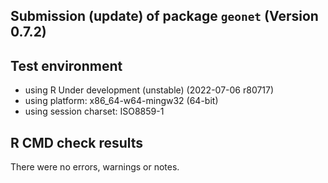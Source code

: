 ## Submission (update) of package `geonet` (Version 0.7.2)

## Test environment
* using R Under development (unstable) (2022-07-06 r80717)
* using platform: x86_64-w64-mingw32 (64-bit)
* using session charset: ISO8859-1

## R CMD check results
There were no errors, warnings or notes.

